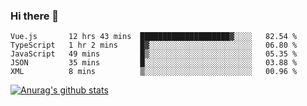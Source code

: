 ### Hi there 👋



<!--
**webB1an/webB1an** is a ✨ _special_ ✨ repository because its `README.md` (this file) appears on your GitHub profile.

Here are some ideas to get you started:

- 🔭 I’m currently working on ...
- 🌱 I’m currently learning ...
- 👯 I’m looking to collaborate on ...
- 🤔 I’m looking for help with ...
- 💬 Ask me about ...
- 📫 How to reach me: ...
- 😄 Pronouns: ...
- ⚡ Fun fact: ...
-->

<!--START_SECTION:waka-->
```text
Vue.js       12 hrs 43 mins  ████████████████████▓░░░░   82.54 % 
TypeScript   1 hr 2 mins     █▓░░░░░░░░░░░░░░░░░░░░░░░   06.80 % 
JavaScript   49 mins         █▒░░░░░░░░░░░░░░░░░░░░░░░   05.35 % 
JSON         35 mins         █░░░░░░░░░░░░░░░░░░░░░░░░   03.88 % 
XML          8 mins          ▒░░░░░░░░░░░░░░░░░░░░░░░░   00.96 % 
```
<!--END_SECTION:waka-->


[![Anurag's github stats](https://github-readme-stats.vercel.app/api?username=webB1an&show_icons=true&theme=radical)](https://github.com/anuraghazra/github-readme-stats)


